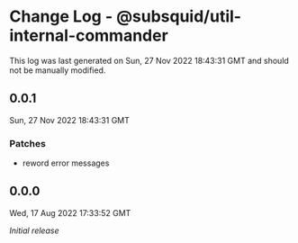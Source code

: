 # Change Log - @subsquid/util-internal-commander

This log was last generated on Sun, 27 Nov 2022 18:43:31 GMT and should not be manually modified.

## 0.0.1
Sun, 27 Nov 2022 18:43:31 GMT

### Patches

- reword error messages

## 0.0.0
Wed, 17 Aug 2022 17:33:52 GMT

_Initial release_

